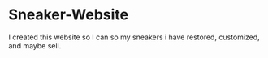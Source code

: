 # Sneaker-Website
I created this website so I can so my sneakers i have restored, customized, and maybe sell.

